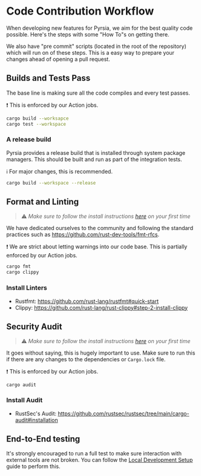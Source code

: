 # Code Contribution Workflow

When developing new features for Pyrsia, we aim for the best quality code possible. Here's the steps with some "How To"s on getting there.

We also have "pre commit" scripts (located in the root of the repository) which will run on of these steps.
This is a easy way to prepare your changes ahead of opening a pull request.

## Builds and Tests Pass

The base line is making sure all the code compiles and every test passes.

❗ This is enforced by our Action jobs.

```sh
cargo build --worksapce
cargo test --workspace
```

### A release build

Pyrsia provides a release build that is installed through system package managers. This should be built and run as part of the integration tests.

ℹ️ For major changes, this is recommended.

```sh
cargo build --workspace --release
```

## Format and Linting

> ⚠️ _Make sure to follow the install instructions [here](#install-linters) on your first time_

We have dedicated ourselves to the community and following the standard practices such as https://github.com/rust-dev-tools/fmt-rfcs.

❗ We are strict about letting warnings into our code base. This is partially enforced by our Action jobs.

```sh
cargo fmt
cargo clippy
```

### Install Linters

- Rustfmt: https://github.com/rust-lang/rustfmt#quick-start
- Clippy: https://github.com/rust-lang/rust-clippy#step-2-install-clippy

## Security Audit

> ⚠️ _Make sure to follow the install instructions [here](#install-audit) on your first time_

It goes without saying, this is hugely important to use. Make sure to run this if there are any changes to the dependencies or `Cargo.lock` file.

❗ This is enforced by our Action jobs.

```
cargo audit
```

### Install Audit

- RustSec's Audit: https://github.com/rustsec/rustsec/tree/main/cargo-audit#installation

## End-to-End testing

It's strongly encouraged to run a full test to make sure interaction with external tools are not broken.
You can follow the [Local Development Setup](local_dev_setup.md) guide to perform this.
